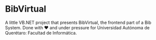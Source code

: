 # BibVirtual
A little VB.NET project that presents BibVirtual, the frontend part of a Bib System.
Done with ❤ and under pressure for Universidad Autónoma de Querétaro: Facultad de Informática.
